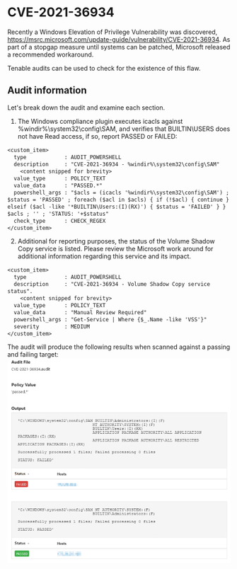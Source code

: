 # CVE-2021-36934
Recently a Windows Elevation of Privilege Vulnerability was discovered, https://msrc.microsoft.com/update-guide/vulnerability/CVE-2021-36934. As part of a stopgap measure until systems can be patched, Microsoft released a recommended workaround.

Tenable audits can be used to check for the existence of this flaw.

## Audit information

Let's break down the audit and examine each section.

1. The Windows compliance plugin executes icacls against %windir%\system32\config\SAM, and verifies that BUILTIN\USERS does not have Read access, if so, report PASSED or FAILED:
```
<custom_item>
  type            : AUDIT_POWERSHELL
  description     : "CVE-2021-36934 - %windir%\system32\config\SAM"
    <content snipped for brevity>
  value_type      : POLICY_TEXT
  value_data      : "PASSED.*"
  powershell_args : "$acls = (icacls '%windir%\system32\config\SAM') ; $status = 'PASSED' ; foreach ($acl in $acls) { if (!$acl) { continue } elseif ($acl -like '*BUILTIN\Users:(I)(RX)') { $status = 'FAILED' } } $acls ; '' ; 'STATUS: '+$status"
  check_type      : CHECK_REGEX
</custom_item>
```
2. Additional for reporting purposes, the status of the Volume Shadow Copy service is listed. Please review the Microsoft work around for additional information regarding this service and its impact.
```
<custom_item>
  type            : AUDIT_POWERSHELL
  description     : "CVE-2021-36934 - Volume Shadow Copy service status".
    <content snipped for brevity>
  value_type      : POLICY_TEXT
  value_data      : "Manual Review Required"
  powershell_args : "Get-Service | Where {$_.Name -like 'VSS'}"
  severity        : MEDIUM
</custom_item>
```

The audit will produce the following results when scanned against a passing and failing target:
![Nessus 1](images/cve-2021-36934-nessus1.png)
